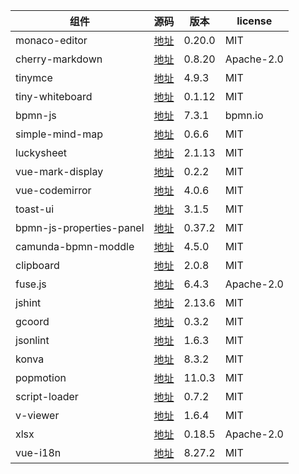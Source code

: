 
| 组件 | 源码 | 版本 | license |
| ------ | ------ | ------ | ------ |
| monaco-editor | [地址](https://github.com/microsoft/monaco-editor)  | 0.20.0 | MIT |
| cherry-markdown | [地址](https://github.com/Tencent/cherry-markdown)  | 0.8.20 | Apache-2.0 |
| tinymce | [地址](https://github.com/tinymce/tinymce)  | 4.9.3 | MIT |
| tiny-whiteboard | [地址](https://github.com/wanglin2/tiny_whiteboard)  | 0.1.12 | MIT |
| bpmn-js | [地址](https://github.com/bpmn-io/bpmn-js)  | 7.3.1 | bpmn.io |
| simple-mind-map | [地址](https://github.com/wanglin2/mind-map)  | 0.6.6 | MIT |
| luckysheet | [地址](https://github.com/dream-num/Luckysheet)  | 2.1.13 | MIT |
| vue-mark-display | [地址](https://github.com/jinjiang/vue-mark-display)  | 0.2.2 | MIT |
| vue-codemirror | [地址](https://github.com/surmon-china/vue-codemirror)  | 4.0.6 | MIT |
| toast-ui | [地址](https://github.com/nhn/tui.editor)  | 3.1.5 | MIT |
| bpmn-js-properties-panel | [地址](https://github.com/bpmn-io/bpmn-js-properties-panel)  | 0.37.2 | MIT |
| camunda-bpmn-moddle | [地址](https://github.com/camunda/camunda-bpmn-moddle)  | 4.5.0 | MIT |
| clipboard | [地址](https://github.com/zenorocha/clipboard.js)  | 2.0.8 | MIT |
| fuse.js | [地址](https://github.com/krisk/fuse)  | 6.4.3 | Apache-2.0 |
| jshint | [地址](https://github.com/jshint/jshint)  | 2.13.6 | MIT |
| gcoord | [地址](https://github.com/hujiulong/gcoord)  | 0.3.2 | MIT |
| jsonlint | [地址](https://github.com/zaach/jsonlint)  | 1.6.3 | MIT |
| konva | [地址](https://github.com/konvajs/konva)  | 8.3.2 | MIT |
| popmotion | [地址](https://github.com/popmotion/popmotion)  | 11.0.3 | MIT |
| script-loader | [地址](https://github.com/webpack-contrib/script-loader)  | 0.7.2 | MIT |
| v-viewer | [地址](https://github.com/mirari/v-viewer)  | 1.6.4 | MIT |
| xlsx | [地址](https://github.com/SheetJS/sheetjs)  | 0.18.5 | Apache-2.0 |
| vue-i18n | [地址](https://github.com/intlify/vue-i18n-next)  | 8.27.2 | MIT |

